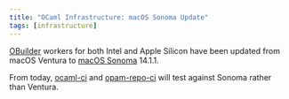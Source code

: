 ```yaml
---
title: "OCaml Infrastructure: macOS Sonoma Update"
tags: [infrastructure]
---
```


[OBuilder](https://github.com/ocurrent/obuilder) workers for both Intel and Apple Silicon have been updated from macOS Ventura to [macOS Sonoma](https://www.apple.com/macos/sonoma/) 14.1.1.

From today, [ocaml-ci](https://ocaml.ci.dev) and [opam-repo-ci](https://opam.ci.ocaml.org) will test against Sonoma rather than Ventura.
